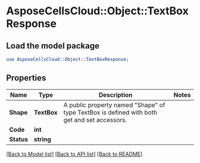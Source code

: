 # AsposeCellsCloud::Object::TextBoxResponse 

## Load the model package
```perl
use AsposeCellsCloud::Object::TextBoxResponse;
```

## Properties
Name | Type | Description | Notes
------------ | ------------- | ------------- | -------------
**Shape** | **TextBox** | A public property named "Shape" of type TextBox is defined with both get and set accessors. |
**Code** | **int** |  |
**Status** | **string** |  |  

[[Back to Model list]](../README.md#documentation-for-models) [[Back to API list]](../README.md#documentation-for-api-endpoints) [[Back to README]](../README.md)

